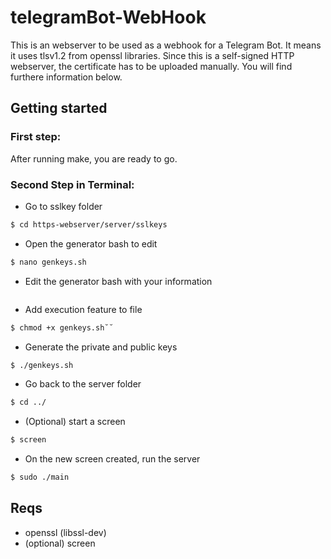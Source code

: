 # telegramBot-WebHook
This is an webserver to be used as a webhook for a Telegram Bot. It means it uses tlsv1.2 from openssl libraries. 
Since this is a self-signed HTTP webserver, the certificate has to be uploaded manually. You will find furthere information below.

## Getting started
### First step:
After running make, you are ready to go.
### Second Step in Terminal:

- Go to sslkey folder
``` bash
$ cd https-webserver/server/sslkeys
```
- Open the generator bash to edit
``` bash
$ nano genkeys.sh
``` 
- Edit the generator bash with your information
``` bash

``` 
- Add execution feature to file
``` bash
$ chmod +x genkeys.sh˘˘ 
```
- Generate the private and public keys
``` bash
$ ./genkeys.sh
```
- Go back to the server folder
``` bash
$ cd ../
``` 
- (Optional) start a screen
``` bash
$ screen
```
- On the new screen created, run the server
``` bash
$ sudo ./main
```

## Reqs
- openssl (libssl-dev)
- (optional) screen
